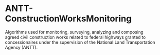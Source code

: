# ANTT-ConstructionWorksMonitoring
Algorithms used for monitoring, surveying, analyzing and composing agreed civil construction works related to federal highways granted to concessionaires under the supervision of the National Land Transportation Agency (ANTT).

